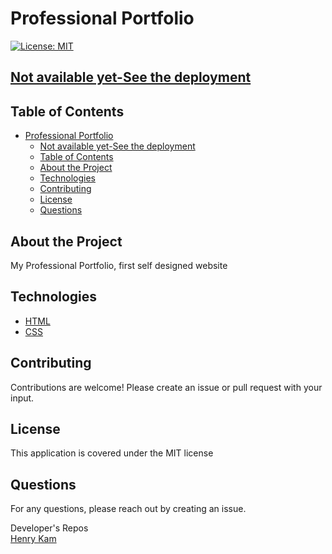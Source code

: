
# Professional Portfolio

[![License: MIT](https://img.shields.io/badge/License-MIT-yellow.svg)](https://opensource.org/licenses/MIT)

[Not available yet-See the deployment](https://gulpinhenry.github.io/)  
---

## Table of Contents

- [Professional Portfolio](#professional-portfolio)
  - [Not available yet-See the deployment](#not-available-yet-see-the-deployment)
  - [Table of Contents](#table-of-contents)
  - [About the Project](#about-the-project)
  - [Technologies](#technologies)
  - [Contributing](#contributing)
  - [License](#license)
  - [Questions](#questions)

## About the Project
 My Professional Portfolio, first self designed website

## Technologies
* [HTML](https://developer.mozilla.org/en-US/docs/Web/HTML)
* [CSS](https://developer.mozilla.org/en-US/docs/Web/CSS)

## Contributing

Contributions are welcome! Please create an issue or pull request with your input.

## License

This application is covered under the MIT license

## Questions

For any questions, please reach out by creating an issue.

Developer's Repos   
[Henry Kam](https://github.com/gulpinhenry)